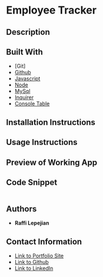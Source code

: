 # Employee Tracker

## Description


## Built With

* [Git]
* [Github](https://github.com/)
* [Javascript](https://www.javascript.com/)
* [Node](https://nodejs.org/en/)
* [MySql](https://www.mysql.com/)
* [Inquirer](https://www.npmjs.com/package/inquirer)
* [Console Table](https://www.npmjs.com/package/console.table)


## Installation Instructions

## Usage Instructions

## Preview of Working App

## Code Snippet

```javascript

```

## Authors

* **Raffi Lepejian** 

## Contact Information

- [Link to Portfolio Site](https://rslepejian.github.io/portfolio/)
- [Link to Github](https://github.com/rslepejian)
- [Link to LinkedIn](https://linkedin.com/in/raffi-lepejian-071876153)